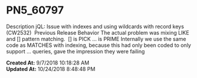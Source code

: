 # PN5_60797

Description jQL: Issue with indexes and using wildcards with record keys (CW2532)  Previous Release Behavior The actual problem was mixing LIKE and [] pattern matching.  [] is PICK ... is PRIME Internally we use the same code as MATCHES with indexing, because this had only been coded to only support ... queries, gave the impression they were failing  

**Created At:** 9/7/2018 10:18:28 AM  
**Updated At:** 10/24/2018 8:48:48 PM  

